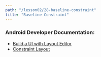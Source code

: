 ```yaml
---
path: "/lesson02/28-baseline-constraint"
title: "Baseline Constraint"
---
```

<youtube id="Pwjk6-nsDX4"></youtube>

<h3 id="android-developer-documentation-">Android Developer Documentation:</h3>
<ul>
<li><a target="_blank" href="https://developer.android.com/studio/write/layout-editor">Build a UI with Layout Editor</a></li>
<li><a target="_blank" href="https://developer.android.com/reference/android/support/constraint/ConstraintLayout">Constraint Layout</a></li>
</ul>
